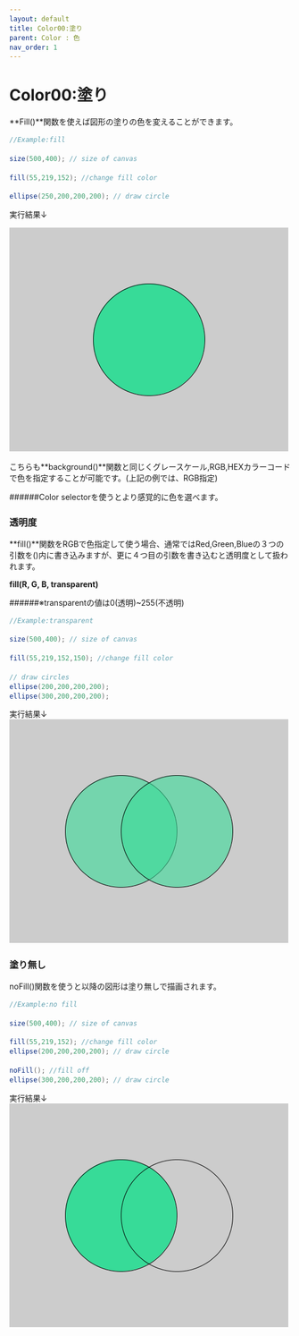 ```yaml
---
layout: default
title: Color00:塗り
parent: Color : 色
nav_order: 1
---
```


# Color00:塗り

**Fill()**関数を使えば図形の塗りの色を変えることができます。

```java
//Example:fill

size(500,400); // size of canvas

fill(55,219,152); //change fill color

ellipse(250,200,200,200); // draw circle
```
実行結果↓

![](/assets/fill_run.png)

こちらも**background()**関数と同じくグレースケール,RGB,HEXカラーコードで色を指定することが可能です。(上記の例では、RGB指定)

######Color selectorを使うとより感覚的に色を選べます。

### 透明度
**fill()**関数をRGBで色指定して使う場合、通常ではRed,Green,Blueの３つの引数を()内に書き込みますが、更に４つ目の引数を書き込むと透明度として扱われます。

**fill(R, G, B, transparent)**

######※transparentの値は0(透明)~255(不透明)

```java
//Example:transparent

size(500,400); // size of canvas

fill(55,219,152,150); //change fill color

// draw circles
ellipse(200,200,200,200);
ellipse(300,200,200,200);
```
実行結果↓
![](/assets/transparent_run.png)

### 塗り無し
noFill()関数を使うと以降の図形は塗り無しで描画されます。

```java
//Example:no fill

size(500,400); // size of canvas

fill(55,219,152); //change fill color
ellipse(200,200,200,200); // draw circle

noFill(); //fill off
ellipse(300,200,200,200); // draw circle
```
実行結果↓
![](/assets/nofill_run.png)
